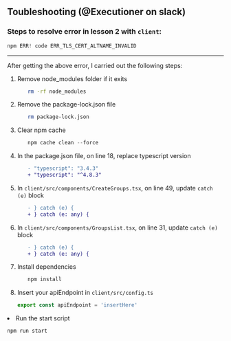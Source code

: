 ## Toubleshooting (@Executioner on slack)
### Steps to resolve error in lesson 2 with <code>client</code>:
``` js 
npm ERR! code ERR_TLS_CERT_ALTNAME_INVALID 
```
---
<p>After getting the above error, I carried out the following steps:</p>

<ol>
  <li>Remove node_modules folder if it exits
    <ol>

 ```bash
rm -rf node_modules
 ```

   </ol>
  </li>
  <li>Remove the package-lock.json file
    <ol>

 ```bash
rm package-lock.json
 ```

   </ol>
  </li>
  <li>Clear npm cache
    <ol>

 ```js
npm cache clean --force
 ```

   </ol>
  </li>
  <li>In the package.json file, on line 18, replace typescript version
    <ol>

 ``` diff
 - "typescript": "3.4.3"
 + "typescript": "^4.8.3" 
 ```

   </ol>
  </li>
  <li>In <code>client/src/components/CreateGroups.tsx</code>, on line 49, update <code>catch (e)</code> block
    <ol>

 ``` diff
 - } catch (e) {
 + } catch (e: any) { 
 ```

   </ol>
  </li>
  <li>In <code>client/src/components/GroupsList.tsx</code>, on line 31, update <code>catch (e)</code> block
    <ol>

 ``` diff
 - } catch (e) {
 + } catch (e: any) { 
 ```

   </ol>
  </li>
  <li>Install dependencies
    <ol>

 ``` js
 npm install
 ```

   </ol>
  </li>
  <li>Insert your apiEndpoint in <code>client/src/config.ts</code>

 ``` ts
 export const apiEndpoint = 'insertHere' 
 ```

   </ol>
  </li>
  <li>Run the start script

 ``` js
 npm run start 
 ```

   </ol>
  </li>


  
</ol>

